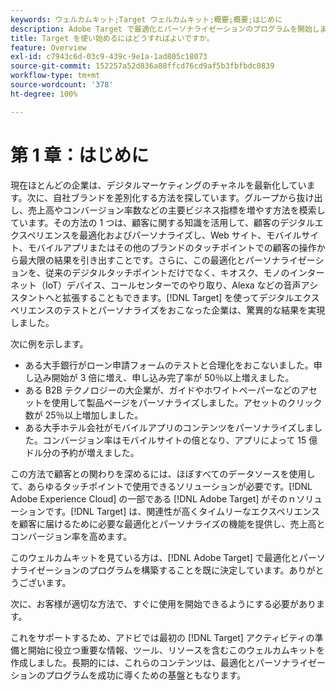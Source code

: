 ```yaml
---
keywords: ウェルカムキット;Target ウェルカムキット;概要;概要;はじめに
description: Adobe Target で最適化とパーソナライゼーションのプログラムを開始しましょう。Adobe  [!DNL Target] ウェルカムキットは出発点として最適です。
title: Target を使い始めるにはどうすればよいですか。
feature: Overview
exl-id: c7943c6d-03c9-439c-9e1a-1ad805c18073
source-git-commit: 152257a52d836a88ffcd76cd9af5b3fbfbdc0839
workflow-type: tm+mt
source-wordcount: '378'
ht-degree: 100%

---
```


# 第 1 章：はじめに

現在ほとんどの企業は、デジタルマーケティングのチャネルを最新化しています。次に、自社ブランドを差別化する方法を探しています。グループから抜け出し、売上高やコンバージョン率数などの主要ビジネス指標を増やす方法を模索しています。その方法の 1 つは、顧客に関する知識を活用して、顧客のデジタルエクスペリエンスを最適化およびパーソナライズし、Web サイト、モバイルサイト、モバイルアプリまたはその他のブランドのタッチポイントでの顧客の操作から最大限の結果を引き出すことです。さらに、この最適化とパーソナライゼーションを、従来のデジタルタッチポイントだけでなく、キオスク、モノのインターネット（IoT）デバイス、コールセンターでのやり取り、Alexa などの音声アシスタントへと拡張することもできます。[!DNL Target] を使ってデジタルエクスペリエンスのテストとパーソナライズをおこなった企業は、驚異的な結果を実現しました。

次に例を示します。

* ある大手銀行がローン申請フォームのテストと合理化をおこないました。申し込み開始が 3 倍に増え、申し込み完了率が 50％以上増えました。
* ある B2B テクノロジーの大企業が、ガイドやホワイトペーパーなどのアセットを使用して製品ページをパーソナライズしました。アセットのクリック数が 25％以上増加しました。
* ある大手ホテル会社がモバイルアプリのコンテンツをパーソナライズしました。コンバージョン率はモバイルサイトの倍となり、アプリによって 15 億ドル分の予約が増えました。

この方法で顧客との関わりを深めるには、ほぼすべてのデータソースを使用して、あらゆるタッチポイントで使用できるソリューションが必要です。[!DNL Adobe Experience Cloud] の一部である [!DNL Adobe Target] がそのｎソリューションです。[!DNL Target] は、関連性が高くタイムリーなエクスペリエンスを顧客に届けるために必要な最適化とパーソナライズの機能を提供し、売上高とコンバージョン率を高めます。

このウェルカムキットを見ている方は、[!DNL Adobe Target] で最適化とパーソナライゼーションのプログラムを構築することを既に決定しています。ありがとうございます。

次に、お客様が適切な方法で、すぐに使用を開始できるようにする必要があります。

これをサポートするため、アドビでは最初の [!DNL Target] アクティビティの準備と開始に役立つ重要な情報、ツール、リソースを含むこのウェルカムキットを作成しました。長期的には、これらのコンテンツは、最適化とパーソナライゼーションのプログラムを成功に導くための基盤ともなります。
